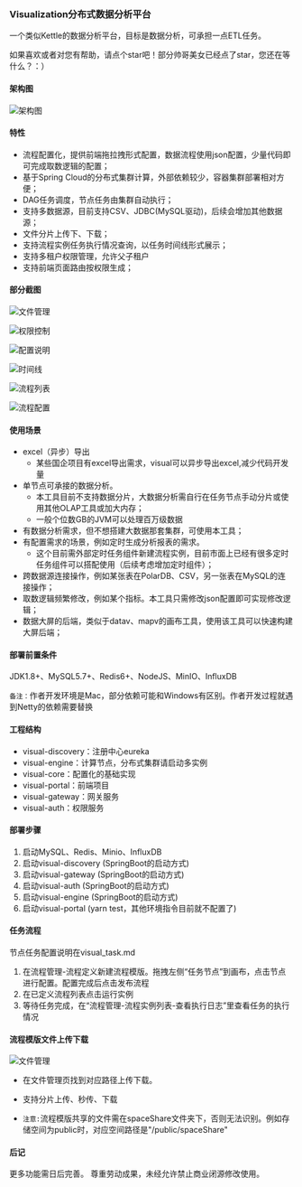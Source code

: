 ### Visualization分布式数据分析平台

一个类似Kettle的数据分析平台，目标是数据分析，可承担一点ETL任务。

如果喜欢或者对您有帮助，请点个star吧！部分帅哥美女已经点了star，您还在等什么？：）

#### 架构图

![架构图](https://gitee.com/pan-rr/visualization/raw/master/pic/visual.svg)


#### 特性

+ 流程配置化，提供前端拖拉拽形式配置，数据流程使用json配置，少量代码即可完成取数逻辑的配置；
+ 基于Spring Cloud的分布式集群计算，外部依赖较少，容器集群部署相对方便；
+ DAG任务调度，节点任务由集群自动执行；
+ 支持多数据源，目前支持CSV、JDBC(MySQL驱动)，后续会增加其他数据源；
+ 文件分片上传下、下载；
+ 支持流程实例任务执行情况查询，以任务时间线形式展示；
+ 支持多租户权限管理，允许父子租户
+ 支持前端页面路由按权限生成；

#### 部分截图

![文件管理](https://gitee.com/pan-rr/visualization/raw/master/pic/文件管理.png)

![权限控制](https://gitee.com/pan-rr/visualization/raw/master/pic/权限控制.png)

![配置说明](https://gitee.com/pan-rr/visualization/raw/master/pic/配置说明.png)

![时间线](https://gitee.com/pan-rr/visualization/raw/master/pic/时间线.png)

![流程列表](https://gitee.com/pan-rr/visualization/raw/master/pic/流程列表.png)

![流程配置](https://gitee.com/pan-rr/visualization/raw/master/pic/流程配置.png)

#### 使用场景

+ excel（异步）导出
  - 某些国企项目有excel导出需求，visual可以异步导出excel,减少代码开发量
+ 单节点可承接的数据分析。
  - 本工具目前不支持数据分片，大数据分析需自行在任务节点手动分片或使用其他OLAP工具或加大内存；
  - 一般个位数GB的JVM可以处理百万级数据
+ 有数据分析需求，但不想搭建大数据那套集群，可使用本工具；
+ 有配置需求的场景，例如定时生成分析报表的需求。
  - 这个目前需外部定时任务组件新建流程实例，目前市面上已经有很多定时任务组件可以搭配使用（后续考虑增加定时组件）；
+ 跨数据源连接操作，例如某张表在PolarDB、CSV，另一张表在MySQL的连接操作；
+ 取数逻辑频繁修改，例如某个指标。本工具只需修改json配置即可实现修改逻辑； 
+ 数据大屏的后端，类似于datav、mapv的画布工具，使用该工具可以快速构建大屏后端；

#### 部署前置条件

JDK1.8+、MySQL5.7+、Redis6+、NodeJS、MinIO、InfluxDB

`备注：`作者开发环境是Mac，部分依赖可能和Windows有区别。作者开发过程就遇到Netty的依赖需要替换

#### 工程结构

+ visual-discovery：注册中心eureka
+ visual-engine：计算节点，分布式集群请启动多实例
+ visual-core：配置化的基础实现
+ visual-portal：前端项目
+ visual-gateway：网关服务
+ visual-auth：权限服务

#### 部署步骤

1. 启动MySQL、Redis、Minio、InfluxDB
2. 启动visual-discovery (SpringBoot的启动方式)
3. 启动visual-gateway (SpringBoot的启动方式)
4. 启动visual-auth (SpringBoot的启动方式)
5. 启动visual-engine (SpringBoot的启动方式)
6. 启动visual-portal (yarn test，其他环境指令目前就不配置了)

#### 任务流程

节点任务配置说明在visual_task.md

1. 在流程管理-流程定义新建流程模版。拖拽左侧“任务节点”到画布，点击节点进行配置。配置完成后点击发布流程
2. 在已定义流程列表点击运行实例
3. 等待任务完成，在“流程管理-流程实例列表-查看执行日志”里查看任务的执行情况


#### 流程模版文件上传下载

![文件管理](https://gitee.com/pan-rr/visualization/raw/master/pic/文件管理.png)

+ 在文件管理页找到对应路径上传下载。

+ 支持分片上传、秒传、下载

+ `注意:`流程模版共享的文件需在spaceShare文件夹下，否则无法识别。例如存储空间为public时，对应空间路径是"/public/spaceShare"

#### 后记

更多功能需日后完善。
尊重劳动成果，未经允许禁止商业闭源修改使用。